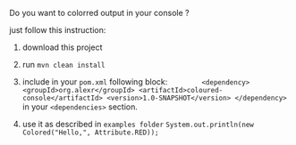 Do you want to colorred output in your console ?

just follow this instruction:

1. download this project
2. run `mvn clean install`
3. include in your `pom.xml` following block:
`        <dependency>
            <groupId>org.alexr</groupId>
            <artifactId>coloured-console</artifactId>
            <version>1.0-SNAPSHOT</version>
        </dependency>`
in your `<dependencies>` section.

4. use it as described in `examples folder`
`System.out.println(new Colored("Hello,", Attribute.RED));`